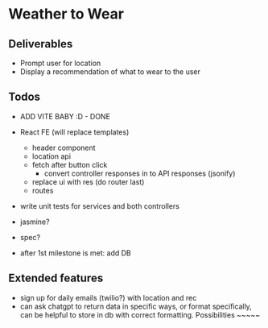 # Weather to Wear

## Deliverables

- Prompt user for location
- Display a recommendation of what to wear to the user

## Todos

- ADD VITE BABY :D - DONE

- React FE (will replace templates)
  - header component
  - location api
  - fetch after button click
    - convert controller responses in to API responses (jsonify)
  - replace ui with res (do router last)
  - routes

- write unit tests for services and both controllers
- jasmine?
- spec?

- after 1st milestone is met: add DB

## Extended features

- sign up for daily emails (twilio?) with location and rec
- can ask chatgpt to return data in specific ways, or format specifically, can be helpful to store in db with correct formatting. Possibilities ~~~~~

